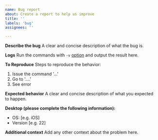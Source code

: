 ```yaml
---
name: Bug report
about: Create a report to help us improve
title: ''
labels: 'bug'
assignees: ''

---
```


**Describe the bug**
A clear and concise description of what the bug is.

**Logs**
Run the commands with `-v` [option](https://ibm.github.io/ibm-rpa-cli/#/support?id=troubleshooting) and output the result here.

**To Reproduce**
Steps to reproduce the behavior:
1. Issue the command '...'
2. Go to '....'
3. See error

**Expected behavior**
A clear and concise description of what you expected to happen.

**Desktop (please complete the following information):**
 - OS: [e.g. iOS]
 - Version [e.g. 22]

**Additional context**
Add any other context about the problem here.
